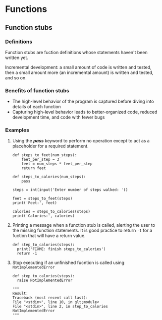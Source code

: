 # Functions

## Function stubs

### Definitions

Function stubs are fuction definitions whose statements haven't been written yet.

Incremental development: a small amount of code is written and tested, then a small amount more (an incremental amount) is written and tested, and so on.

### Benefits of function stubs

* The high-level behavior of the program is captured before diving into details of each function
* Capturing high-level behavior leads to better-organized code, reduced development time, and code with fewer bugs

### Examples

1. Using the _**pass**_ keyword to perform no operation except to act as a placeholder for a required statement.

    ```
    def steps_to_feet(num_steps):
        feet_per_step = 3
        feet = num_steps * feet_per_step
        return feet

    def steps_to_calories(num_steps):
        pass  

    steps = int(input('Enter number of steps walked: '))

    feet = steps_to_feet(steps)
    print('Feet:', feet)

    calories = steps_to_calories(steps)
    print('Calories:', calories)
    ```

2. Printing a message when a function stub is called, alerting the user to the missing function statements. It is good practice to return `-1` for a fuction that will have a return value. 

    ```
    def step_to_calories(steps):
      print('FIXME: finish steps_to_calories')
      return -1
    ```

3. Stop executing if an unfinished fucntion is called using `NotImplementedError`

    ```
    def step_to_calories(steps):
      raise NotImplementedError
      
    """
    Result: 
    Traceback (most recent call last):
    File "<stdin>", line 10, in glt;module<
    File "<stdin>", line 2, in step_to_calories
    NotImplementedError
    """
    ```


